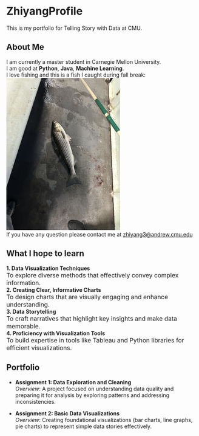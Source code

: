 # ZhiyangProfile
This is my portfolio for Telling Story with Data at CMU.
## About Me
I am currently a master student in Carnegie Mellon University.  
I am good at **Python**, **Java**, **Machine Learning**.  
I love fishing and this is a fish I caught during fall break:  
<img src="8b5b8b065dab558dc35ce6587694024.jpg" alt="Description" width="300"/>  
If you have any question please contact me at [zhiyang3@andrew.cmu.edu](zhiyang3@andrew.cmu.edu)

## What I hope to learn 
**1. Data Visualization Techniques**  
<font size="3">To explore diverse methods that effectively convey complex information.  </font>  
**2. Creating Clear, Informative Charts**  
<font size="3">To design charts that are visually engaging and enhance understanding.    </font>  
**3. Data Storytelling**  
<font size="3">To craft narratives that highlight key insights and make data memorable.    </font>  
**4. Proficiency with Visualization Tools**  
<font size="3">To build expertise in tools like Tableau and Python libraries for efficient visualizations.  </font>  

## Portfolio  
- **Assignment 1: Data Exploration and Cleaning**  
  _Overview_: A project focused on understanding data quality and preparing it for analysis by exploring patterns and addressing inconsistencies.

- **Assignment 2: Basic Data Visualizations**  
  _Overview_: Creating foundational visualizations (bar charts, line graphs, pie charts) to represent simple data stories effectively.

